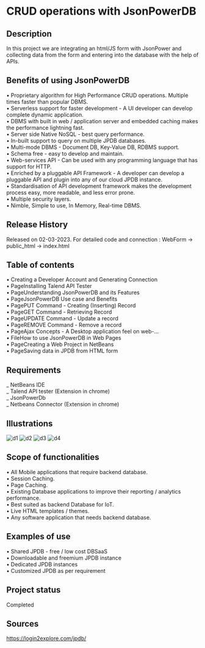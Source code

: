 # CRUD operations with JsonPowerDB

## Description
In this project we are integrating an html/JS form with JsonPower and collecting data from the form and entering into the database with the help of APIs.

## Benefits of using JsonPowerDB 
•	Proprietary algorithm for High Performance CRUD operations. Multiple times faster than popular DBMS.<br>
•	Serverless support for faster development - A UI developer can develop complete dynamic application.<br>
•	DBMS with built in web / application server and embedded caching makes the performance lightning fast.<br>
•	Server side Native NoSQL - best query performance.<br>
•	In-built support to query on multiple JPDB databases.<br>
•	Multi-mode DBMS - Document DB, Key-Value DB, RDBMS support.<br>
•	Schema free - easy to develop and maintain.<br>
•	Web-services API - Can be used with any programming language that has support for HTTP.<br>
•	Enriched by a pluggable API Framework - A developer can develop a pluggable API and plugin into any of our cloud JPDB instance.<br>
•	Standardisation of API development framework makes the development process easy, more readable, and less error prone.<br>
•	Multiple security layers.<br>
•	Nimble, Simple to use, In Memory, Real-time DBMS.<br>

## Release History 
Released on 02-03-2023. For detailed code and connection : WebForm -> public_html -> index.html

## Table of contents
•	Creating a Developer Account and Generating Connection<br>
•	PageInstalling Talend API Tester<br>
•	PageUnderstanding JsonPowerDB and its Features<br>
•	PageJsonPowerDB Use case and Benefits<br>
•	PagePUT Command - Creating (Inserting) Record<br>
•	PageGET Command - Retrieving Record<br>
•	PageUPDATE Command - Update a record<br>
•	PageREMOVE Command - Remove a record<br>
•	PageAjax Concepts - A Desktop application feel on web-...<br>
•	FileHow to use JsonPowerDB in Web Pages<br>
•	PageCreating a Web Project in NetBeans<br>
•	PageSaving data in JPDB from HTML form<br>

## Requirements
_ NetBeans IDE<br>
_ Talend API tester (Extension in chrome)<br>
_ JsonPowerDb<br>
_ Netbeans Connector (Extension in chrome)<br>

## Illustrations
![d1](https://github.com/srushti2404/JSONPOWERDB/main/demo/d1.png)
![d2](https://github.com/srushti2404/JSONPOWERDB/main/demo/d2.png)
![d3](https://github.com/srushti2404/JSONPOWERDB/main/demo/d3.png)
![d4](https://github.com/srushti2404/JSONPOWERDBmain//demo/d4.png)

## Scope of functionalities 
•	All Mobile applications that require backend database.<br>
•	Session Caching.<br>
•	Page Caching.<br>
•	Existing Database applications to improve their reporting / analytics performance.<br>
•	Best suited as backend Database for IoT.<br>
•	Live HTML templates / themes.<br>
•	Any software application that needs backend database.<br>

## Examples of use
•	Shared JPDB - free / low cost DBSaaS<br>
•	Downloadable and freemium JPDB instance<br>
•	Dedicated JPDB instances <br>
•	Customized JPDB as per requirement <br>

## Project status 
Completed

## Sources
https://login2explore.com/jpdb/

